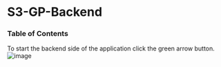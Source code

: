 # S3-GP-Backend


### Table of Contents 

To start the backend side of the application click the green arrow button.
![image](https://user-images.githubusercontent.com/79633852/173314031-e1a12537-d508-45b2-b2ae-35fb531b3bf2.png)

